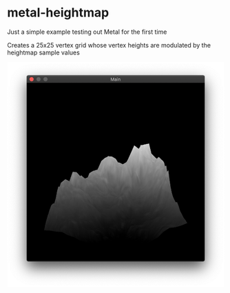 # metal-heightmap

Just a simple example testing out Metal for the first time

Creates a 25x25 vertex grid whose vertex heights are modulated by the heightmap
sample values

![Result](Result.png)
